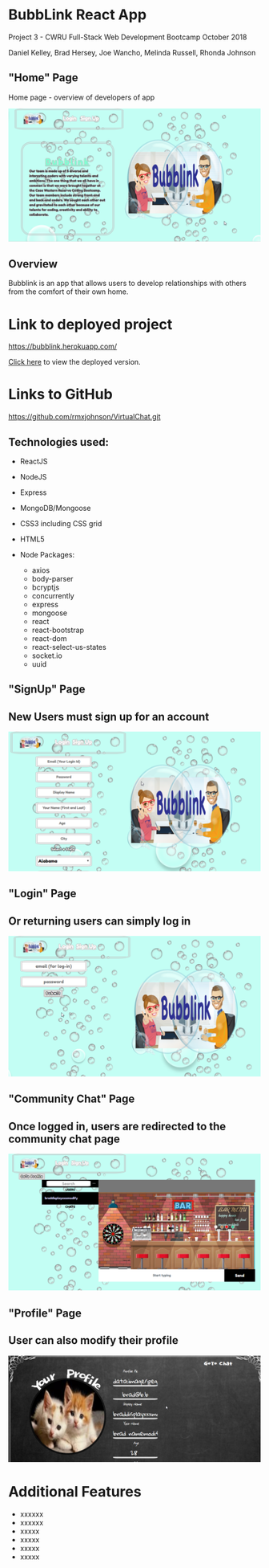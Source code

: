 # BubbLink React App

Project 3 - CWRU Full-Stack Web Development Bootcamp
October 2018

Daniel Kelley, Brad Hersey, Joe Wancho, Melinda Russell, Rhonda Johnson

## "Home" Page
 Home page - overview of developers of app

![home.png](client/src/assets/images/home.png)


## Overview

Bubblink is an app that allows users to develop relationships with others from the comfort of their own home.

# Link to deployed project
https://bubblink.herokuapp.com/

[Click here](https://bubblink.herokuapp.com/) to view the deployed version.

# Links to GitHub
https://github.com/rmxjohnson/VirtualChat.git

## Technologies used:
* ReactJS
* NodeJS
* Express
* MongoDB/Mongoose
* CSS3 including CSS grid
* HTML5


* Node Packages:
  * axios
  * body-parser
  * bcryptjs
  * concurrently
  * express
  * mongoose
  * react
  * react-bootstrap
  * react-dom
  * react-select-us-states
  * socket.io
  * uuid
 

## "SignUp" Page
## New Users must sign up for an account

![signup.png](client/src/assets/images/signup.png)

## "Login" Page
## Or returning users can simply log in

![login.png](client/src/assets/images/login.png)

## "Community Chat" Page
## Once logged in, users are redirected to the community chat page

![communitychat.png](client/src/assets/images/communitychat.png)

## "Profile" Page
## User can also modify their profile 

![profile.png](client/src/assets/images/profile.png)


# Additional Features
 * xxxxxx
 * xxxxxx
 * xxxxx
 * xxxxx
 * xxxxx
 * xxxxx
